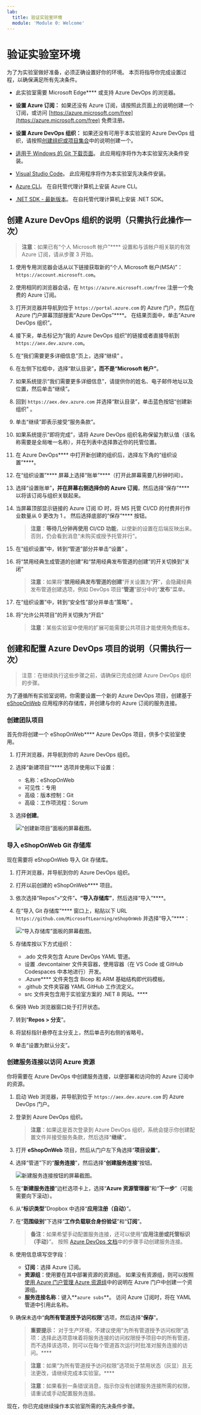 ```yaml
---
lab:
  title: 验证实验室环境
  module: 'Module 0: Welcome'
---
```


# 验证实验室环境

为了为实验室做好准备，必须正确设置好你的环境。 本页将指导你完成设置过程，以确保满足所有先决条件。

- 此实验室需要 Microsoft Edge**** 或支持 Azure DevOps 的浏览器[](https://learn.microsoft.com/azure/devops/server/compatibility?view=azure-devops#web-portal-supported-browsers)。

- **设置 Azure 订阅：** 如果还没有 Azure 订阅，请按照此页面上的说明创建一个订阅，或访问 [https://azure.microsoft.com/free](https://azure.microsoft.com/free) 免费注册。

- **设置 Azure DevOps 组织：** 如果还没有可用于本实验室的 Azure DevOps 组织，请按照[创建组织或项目集合](https://learn.microsoft.com/azure/devops/organizations/accounts/create-organization)中的说明创建一个。
- [适用于 Windows 的 Git 下载页面](https://gitforwindows.org/)。 此应用程序将作为本实验室先决条件安装。

- [Visual Studio Code](https://code.visualstudio.com/)。 此应用程序将作为本实验室先决条件安装。

- [Azure CLI](https://learn.microsoft.com/cli/azure/install-azure-cli)。 在自托管代理计算机上安装 Azure CLI。

- [.NET SDK - 最新版本](https://dotnet.microsoft.com/download/visual-studio-sdks)。 在自托管代理计算机上安装 .NET SDK。

## 创建 Azure DevOps 组织的说明（只需执行此操作一次）

> **注意**：如果已有“个人 Microsoft 帐户”**** 设置和与该帐户相关联的有效 Azure 订阅，请从步骤 3 开始。

1. 使用专用浏览器会话从以下链接获取新的“个人 Microsoft 帐户(MSA)”：`https://account.microsoft.com`。

1. 使用相同的浏览器会话，在 `https://azure.microsoft.com/free` 注册一个免费的 Azure 订阅。

1. 打开浏览器并导航到位于 `https://portal.azure.com` 的 Azure 门户，然后在 Azure 门户屏幕顶部搜索“Azure DevOps”****。 在结果页面中，单击“Azure DevOps 组织”。

1. 接下来，单击标记为“我的 Azure DevOps 组织”的链接或者直接导航到 `https://aex.dev.azure.com`。

1. 在“我们需要更多详细信息”页上，选择“继续” 。

1. 在左侧下拉框中，选择“默认目录”****，而不是“Microsoft 帐户”****。

1. 如果系统提示“我们需要更多详细信息”，请提供你的姓名、电子邮件地址以及位置，然后单击“继续”。

1. 回到 `https://aex.dev.azure.com` 并选择“默认目录”，单击蓝色按钮“创建新组织” 。

1. 单击“继续”即表示接受“服务条款”。

1. 如果系统提示“即将完成”，请将 Azure DevOps 组织名称保留为默认值（该名称需要是全局唯一名称），并在列表中选择靠近你的托管位置。

1. 在 Azure DevOps**** 中打开新创建的组织后，选择左下角的“组织设置”****。

1. 在“组织设置”**** 屏幕上选择“账单”****（打开此屏幕需要几秒钟时间）。

1. 选择“设置账单”****，并在屏幕右侧选择你的 Azure 订阅****，然后选择“保存”**** 以将该订阅与组织关联起来。

1. 当屏幕顶部显示链接的 Azure 订阅 ID 时，将 MS 托管 CI/CD 的付费并行作业数量从 0 更改为 1  。 然后选择底部的“保存”**** 按钮。

   > **注意**：**等待几分钟再使用 CI/CD 功能**，以使新的设置在后端反映出来。 否则，仍会看到消息“未购买或授予托管并行”。

1. 在“组织设置”中，转到“管道”部分并单击“设置”  。

1. 将“禁用经典生成管道的创建”和“禁用经典发布管道的创建”的开关切换到“关闭”

   > **注意**：如果将“**禁用经典发布管道的创建**”开关设置为“**开**”，会隐藏经典发布管道创建选项，例如 DevOps 项目“**管道**”部分中的“**发布**”菜单。

1. 在“组织设置”中，转到“安全性”部分并单击“策略”  。

1. 将“允许公共项目”的开关切换为“开启”

   > **注意**：某些实验室中使用的扩展可能需要公共项目才能使用免费版本。

## 创建和配置 Azure DevOps 项目的说明（只需执行一次）

> 注意：在继续执行这些步骤之前，请确保已完成创建 Azure DevOps 组织的步骤。

为了遵循所有实验室说明，你需要设置一个新的 Azure DevOps 项目，创建基于 [eShopOnWeb](https://github.com/MicrosoftLearning/eShopOnWeb) 应用程序的存储库，并创建与你的 Azure 订阅的服务连接。

### 创建团队项目

首先你将创建一个 eShopOnWeb**** Azure DevOps 项目，供多个实验室使用。

1. 打开浏览器，并导航到你的 Azure DevOps 组织。

1. 选择“新建项目”**** 选项并使用以下设置：

   - 名称：eShopOnWeb
   - 可见性：专用
   - 高级：版本控制：Git
   - 高级：工作项流程：Scrum

1. 选择**创建**。

   ![“创建新项目”面板的屏幕截图。](images/create-project.png)

### 导入 eShopOnWeb Git 存储库

现在需要将 eShopOnWeb 导入 Git 存储库。

1. 打开浏览器，并导航到你的 Azure DevOps 组织。

1. 打开以前创建的 eShopOnWeb**** 项目。

1. 依次选择“Repos”>“文件”****、“导入存储库”****，然后选择“导入”****。

1. 在“导入 Git 存储库”**** 窗口上，粘贴以下 URL `https://github.com/MicrosoftLearning/eShopOnWeb` 并选择“导入”****：

   ![“导入存储库”面板的屏幕截图。](images/import-repo.png)

1. 存储库按以下方式组织：

   - .ado 文件夹包含 Azure DevOps YAML 管道。
   - 设置 .devcontainer 文件夹容器，使用容器（在 VS Code 或 GitHub Codespaces 中本地进行）开发。
   - .Azure**** 文件夹包含 Bicep 和 ARM 基础结构即代码模板。
   - .github 文件夹容器 YAML GitHub 工作流定义。
   - src 文件夹包含用于实验室方案的 .NET 8 网站。****

1. 保持 Web 浏览器窗口处于打开状态。

1. 转到“**Repos > 分支**”。

1. 将鼠标指针悬停在主分支上，然后单击列右侧的省略号。

1. 单击“设置为默认分支”。

### 创建服务连接以访问 Azure 资源

你将需要在 Azure DevOps 中创建服务连接，以便部署和访问你的 Azure 订阅中的资源。

1. 启动 Web 浏览器，并导航到位于 `https://aex.dev.azure.com` 的 Azure DevOps 门户。

1. 登录到 Azure DevOps 组织。

   > **注意**：如果这是首次登录到 Azure DevOps 组织，系统会提示你创建配置文件并接受服务条款，然后选择“**继续**”。

1. 打开 **eShopOnWeb** 项目，然后从门户左下角选择“**项目设置**”。

1. 选择“管道”下的“**服务连接**”，然后选择“**创建服务连接**”按钮。

   ![新建服务连接按钮的屏幕截图。](images/new-service-connection.png)

1. 在“**新建服务连接**”边栏选项卡上，选择“**Azure 资源管理器**”和“**下一步**”（可能需要向下滚动）。

1. 从“**标识类型**”Dropbox 中选择“**应用注册（自动）**”。

1. 在“**范围级别**”下选择“**工作负载联合身份验证**”和“**订阅**”。

   > **备注**：如果希望手动配置服务连接，还可以使用“**应用注册或托管标识（手动）**”。 按照 [Azure DevOps 文档](https://learn.microsoft.com/azure/devops/pipelines/library/connect-to-azure)中的步骤手动创建服务连接。

1. 使用信息填写空字段：

   - **订阅**：选择 Azure 订阅。
   - **资源组**：使用要在其中部署资源的资源组。 如果没有资源组，则可以按照[使用 Azure 门户管理 Azure 资源组](https://learn.microsoft.com/azure/azure-resource-manager/management/manage-resource-groups-portal)中的说明在 Azure 门户中创建一个资源组。
   - **服务连接名称**：键入**`azure subs`**。 访问 Azure 订阅时，将在 YAML 管道中引用此名称。

1. 确保未选中“**向所有管道授予访问权限**”选项，然后选择“**保存**”。

   > **重要提示：** 对于生产环境，不建议使用“为所有管道授予访问权限”选项：选择此选项意味着将服务连接的访问权限授予项目中的所有管道，而不选择该选项，则可以在每个管道首次运行时批准对服务连接的访问。****

   > **注意**：如果“为所有管道授予访问权限”选项处于禁用状态（灰显）且无法更改，请继续完成本实验室。****

   > **注意**：如果看到一条错误消息，指示你没有创建服务连接所需的权限，请重试或手动配置服务连接。

现在，你已完成继续操作本实验室所需的先决条件步骤。
